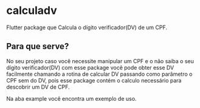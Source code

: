 # calculadv

Flutter package que Calcula o dígito verificador(DV) de um CPF.

## Para que serve?

No seu projeto caso você necessite manipular um CPF e o não saiba o seu dígito verificador(DV) com esse package você pode obter esse DV facilmente chamando a rotina de calcular DV passando como parâmetro o CPF sem do DV, pois esse package contém o calculo necessário para descobrir um DV de CPF.

Na aba example você encontra um exemplo de uso.
